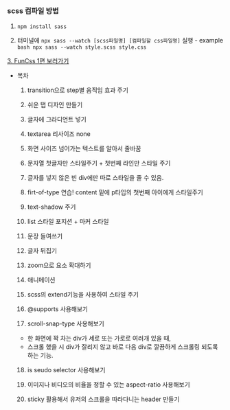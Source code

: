 ### scss 컴파일 방법

1. `npm install sass`

2. 터미널에 `npx sass --watch [scss파일명] [컴파일할 css파일명]` 실행 - example
   `bash npx sass --watch style.scss style.css `

[3. FunCss 1편 보러가기](/css1/README.md)

- 목차

  1.  transition으로 step별 움직임 효과 주기
  2.  쉬운 탭 디자인 만들기
  3.  글자에 그라디언트 넣기
  4.  textarea 리사이즈 none
  5.  화면 사이즈 넘어가는 텍스트를 알아서 줄바꿈

  6.  문자열 첫글자만 스타일주기 + 첫번째 라인만 스타일 주기

  7.  글자를 넣지 않은 빈 div에만 따로 스타일을 줄 수 있음.

  8.  firt-of-type 연습! content 밑에 p타입의 첫번째 아이에게 스타일주기

  9.  text-shadow 주기

  10. list 스타일 포지션 + 마커 스타일

  11. 문장 들여쓰기

  12. 글자 뒤집기

  13. zoom으로 요소 확대하기

  14. 애니메이션

  15. scss의 extend기능을 사용하여 스타일 주기

  16. @supports 사용해보기

  17. scroll-snap-type 사용해보기

  - 한 화면에 꽉 차는 div가 세로 또는 가로로 여러개 있을 때,
  - 스크롤 했을 시 div가 잘리지 않고 바로 다음 div로 깔끔하게 스크롤링 되도록 하는 기능.

  18. is seudo selector 사용해보기

  19. 이미지나 비디오의 비율을 정할 수 있는 aspect-ratio 사용해보기

  20. sticky 활용해서 유저의 스크롤을 따라다니는 header 만들기

